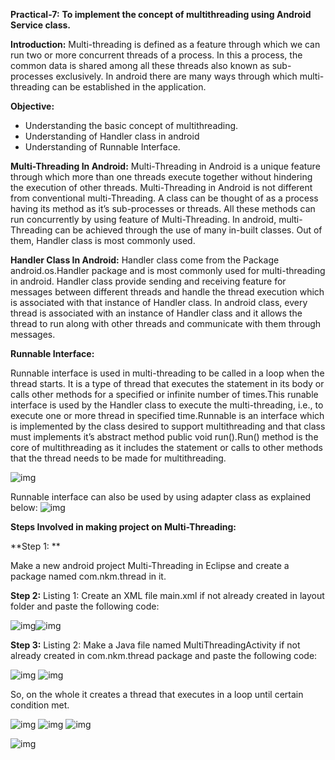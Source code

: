 **Practical-7:** **To implement the concept of multithreading using Android Service class.**

**Introduction:**
Multi-threading is defined as a feature through which we can run two or more concurrent threads of a process. In this a process, the common data is shared among all these threads also known as sub-processes exclusively. In android there are many ways through which multi-threading can be established in the application.

**Objective:**

- Understanding the basic     concept of multithreading.
- Understanding of Handler     class in android
- Understanding of Runnable     Interface. 
       

**Multi-Threading In Android:**
Multi-Threading in Android is a unique feature through which more than one threads execute together without hindering the execution of other threads. Multi-Threading in Android is not different from conventional multi-Threading. A class can be thought of as a process having its method as it’s sub-processes or threads. All these methods can run concurrently by using feature of Multi-Threading. In android, multi-Threading can be achieved through the use of many in-built classes. Out of them, Handler class is most commonly used.

**Handler Class In Android:**
Handler class come from the Package android.os.Handler package and is most commonly used for multi-threading in android. Handler class provide sending and receiving feature for messages between different threads and handle the thread execution which is associated with that instance of Handler class. In android class, every thread is associated with an instance of Handler class and it allows the thread to run along with other threads and communicate with them through messages.

**Runnable Interface:** 

Runnable interface is used in multi-threading to be called in a loop when the thread starts. It is a type of thread that executes the statement in its body or calls other methods for a specified or infinite number of times.This runable interface is used by the Handler class to execute the multi-threading, i.e., to execute one or more thread in specified time.Runnable is an interface which is implemented by the class desired to support multithreading and that class must implements it’s abstract method public void run().Run() method is the core of multithreading as it includes the statement or calls to other methods that the thread needs to be made for multithreading.

 ![img](file:///C:/Users/Prabhudeep%20Singh/AppData/Local/Temp/msohtmlclip1/01/clip_image002.png)

 Runnable interface can also be used by using adapter class as explained below:
 ![img](file:///C:/Users/Prabhudeep%20Singh/AppData/Local/Temp/msohtmlclip1/01/clip_image004.png)

 

**Steps Involved in making project on Multi-Threading:**

**Step 1: **

Make a new android project Multi-Threading in Eclipse and create a package named com.nkm.thread in it.

**Step 2:**
Listing 1: Create an XML file main.xml if not already created in layout folder and paste the following code:

 ![img](file:///C:/Users/Prabhudeep%20Singh/AppData/Local/Temp/msohtmlclip1/01/clip_image006.png)![img](file:///C:/Users/Prabhudeep%20Singh/AppData/Local/Temp/msohtmlclip1/01/clip_image008.png)

**Step 3:**
Listing 2: Make a Java file named MultiThreadingActivity if not already created in com.nkm.thread package and paste the following code:

 ![img](file:///C:/Users/Prabhudeep%20Singh/AppData/Local/Temp/msohtmlclip1/01/clip_image010.png)
 ![img](file:///C:/Users/Prabhudeep%20Singh/AppData/Local/Temp/msohtmlclip1/01/clip_image012.png)

 So, on the whole it creates a thread that executes in a loop until certain condition met.

 ![img](file:///C:/Users/Prabhudeep%20Singh/AppData/Local/Temp/msohtmlclip1/01/clip_image014.png)   ![img](file:///C:/Users/Prabhudeep%20Singh/AppData/Local/Temp/msohtmlclip1/01/clip_image016.png)   ![img](file:///C:/Users/Prabhudeep%20Singh/AppData/Local/Temp/msohtmlclip1/01/clip_image018.png)
    

 ![img](file:///C:/Users/Prabhudeep%20Singh/AppData/Local/Temp/msohtmlclip1/01/clip_image020.jpg)